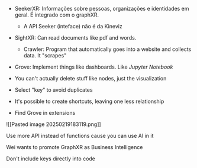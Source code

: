 - SeekerXR: Informações sobre pessoas, organizações e identidades em geral. É integrado com o graphXR. 
	- A API Seeker (inteface) não é da Kineviz

- SightXR: Can read documents like pdf and words. 
	- Crawler: Program that automatically goes into a website and collects data. It "scrapes"

- Grove: Implement things like dashboards. Like _Jupyter Notebook_

- You can't actually delete stuff like nodes, just the visualization 

- Select "key" to avoid duplicates

- It's possible to create shortcuts, leaving one less relationship

- Find Grove in extensions 

![[Pasted image 20250219183119.png]]

Use more API instead of functions cause you can use AI in it

Wei wants to promote GraphXR as Business Intelligence 

Don't include keys directly into code